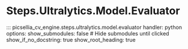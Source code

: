 # Steps.Ultralytics.Model.Evaluator

::: picsellia_cv_engine.steps.ultralytics.model.evaluator
    handler: python
    options:
        show_submodules: false  # Hide submodules until clicked
        show_if_no_docstring: true
        show_root_heading: true

